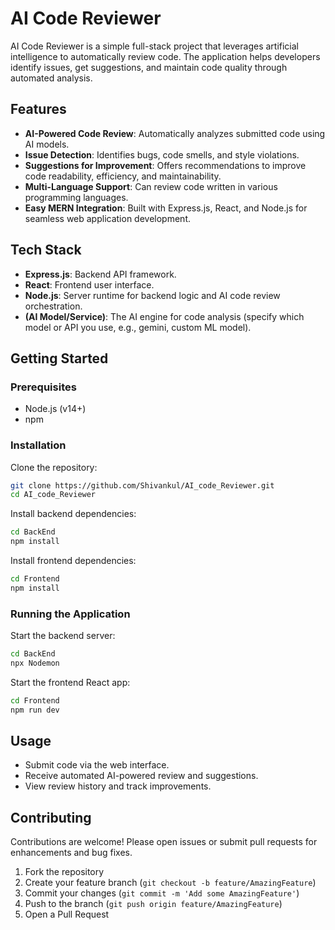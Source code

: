# AI Code Reviewer

AI Code Reviewer is a simple full-stack project that leverages artificial intelligence to automatically review code. The application helps developers identify issues, get suggestions, and maintain code quality through automated analysis.

## Features

- **AI-Powered Code Review**: Automatically analyzes submitted code using AI models.
- **Issue Detection**: Identifies bugs, code smells, and style violations.
- **Suggestions for Improvement**: Offers recommendations to improve code readability, efficiency, and maintainability.
- **Multi-Language Support**: Can review code written in various programming languages.
- **Easy MERN Integration**: Built with Express.js, React, and Node.js for seamless web application development.

## Tech Stack

- **Express.js**: Backend API framework.
- **React**: Frontend user interface.
- **Node.js**: Server runtime for backend logic and AI code review orchestration.
- **(AI Model/Service)**: The AI engine for code analysis (specify which model or API you use, e.g., gemini, custom ML model).

## Getting Started

### Prerequisites

- Node.js (v14+)
- npm 

### Installation

Clone the repository:
```bash
git clone https://github.com/Shivankul/AI_code_Reviewer.git
cd AI_code_Reviewer
```

Install backend dependencies:
```bash
cd BackEnd
npm install
```

Install frontend dependencies:
```bash
cd Frontend
npm install
```

### Running the Application

Start the backend server:
```bash
cd BackEnd
npx Nodemon
```

Start the frontend React app:
```bash
cd Frontend
npm run dev
```

## Usage

- Submit code via the web interface.
- Receive automated AI-powered review and suggestions.
- View review history and track improvements.

## Contributing

Contributions are welcome! Please open issues or submit pull requests for enhancements and bug fixes.

1. Fork the repository
2. Create your feature branch (`git checkout -b feature/AmazingFeature`)
3. Commit your changes (`git commit -m 'Add some AmazingFeature'`)
4. Push to the branch (`git push origin feature/AmazingFeature`)
5. Open a Pull Request
